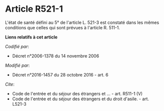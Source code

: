 # Article R521-1

L'état de santé défini au 5° de l'article L. 521-3 est constaté dans les mêmes conditions que celles qui sont prévues à
l'article R. 511-1.

**Liens relatifs à cet article**

_Codifié par_:

  - Décret n°2006-1378 du 14 novembre 2006

_Modifié par_:

  - Décret n°2016-1457 du 28 octobre 2016 - art. 6

_Cite_:

  - Code de l'entrée et du séjour des étrangers et ... - art. R511-1 (V)
  - Code de l'entrée et du séjour des étrangers et du droit d'asile. - art. L521-3
